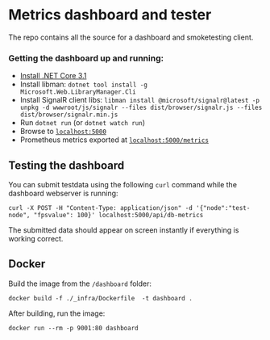 # Metrics dashboard and tester

The repo contains all the source for a dashboard and smoketesting client.

### Getting the dashboard up and running:
- [Install .NET Core 3.1](https://dotnet.microsoft.com/download)
- Install libman: `dotnet tool install -g Microsoft.Web.LibraryManager.Cli`
- Install SignalR client libs: `libman install @microsoft/signalr@latest -p unpkg -d wwwroot/js/signalr --files dist/browser/signalr.js --files dist/browser/signalr.min.js`
- Run `dotnet run` (or `dotnet watch run`)
- Browse to [`localhost:5000`](http://localhost:5000)
- Prometheus metrics exported at [`localhost:5000/metrics`](http://localhost:5000/metrics)

## Testing the dashboard

You can submit testdata using the following `curl` command while the dashboard webserver is running:

    curl -X POST -H "Content-Type: application/json" -d '{"node":"test-node", "fpsvalue": 100}' localhost:5000/api/db-metrics
    
The submitted data should appear on screen instantly if everything is working correct.

## Docker

Build the image from the `/dashboard` folder:

    docker build -f ./_infra/Dockerfile  -t dashboard .

After building, run the image:

    docker run --rm -p 9001:80 dashboard
